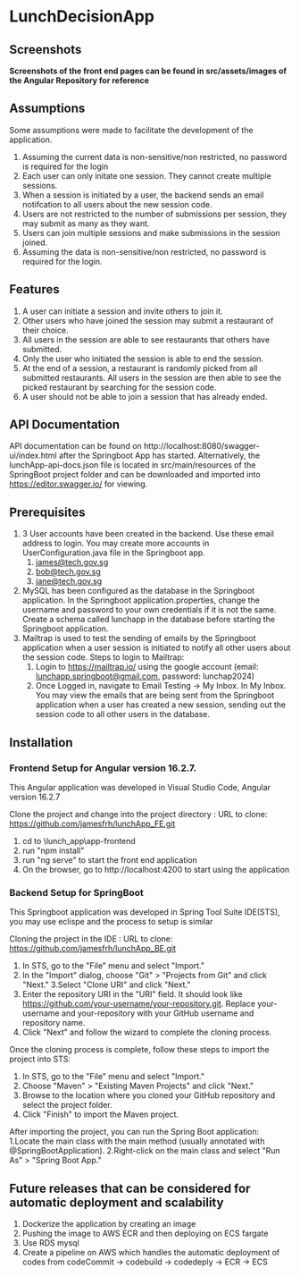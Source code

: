 # LunchDecisionApp

## Screenshots
__Screenshots of the front end pages can be found in src/assets/images of the Angular Repository for reference__

## Assumptions
Some assumptions were made to facilitate the development of the application.
1. Assuming the current data is non-sensitive/non restricted, no password is required for the login
2. Each user can only initate one session. They cannot create multiple sessions.
3. When a session is initiated by a user, the backend sends an email notifcation to all users about the new session code. 
4. Users are not restricted to the number of submissions per session, they may submit as many as they want.
5. Users can join multiple sessions and make submissions in the session joined.
6. Assuming the data is non-sensitive/non restricted, no password is required for the login.

## Features
1. A user can initiate a session and invite others to join it.
2. Other users who have joined the session may submit a restaurant of their choice.
3. All users in the session are able to see restaurants that others have submitted.
4. Only the user who initiated the session is able to end the session.
5. At the end of a session, a restaurant is randomly picked from all submitted
restaurants. All users in the session are then able to see the picked
restaurant by searching for the session code.
6. A user should not be able to join a session that has already ended.

## API Documentation
API documentation can be found on http://localhost:8080/swagger-ui/index.html after the Springboot App has started. 
Alternatively, the lunchApp-api-docs.json file is located in src/main/resources of the SpringBoot project folder and can be downloaded and imported into https://editor.swagger.io/ for viewing.

## Prerequisites
1. 3 User accounts have been created in the backend. Use these email address to login. You may create more accounts in UserConfiguration.java file in the Springboot app.
    1. james@tech.gov.sg
    2. bob@tech.gov.sg
    3. jane@tech.gov.sg
2. MySQL has been configured as the database in the Springboot application. In the Springboot application.properties, change the username and password to your own credentials if it is not the same.
   Create a schema called lunchapp in the database before starting the Springboot application.
3. Mailtrap is used to test the sending of emails by the Springboot application when a user session is initiated to notify all other users about the session code.
   Steps to login to Mailtrap:
   1. Login to https://mailtrap.io/ using the google account (email: lunchapp.springboot@gmail.com, password: lunchap2024)
   2. Once Logged in, navigate to Email Testing -> My Inbox. In My Inbox.
   You may view the emails that are being sent from the Springboot application when a user has created a new session, sending out the session code to all other users in the     database.
   


## Installation
### Frontend Setup for Angular version 16.2.7.
This Angular application was developed in Visual Studio Code, Angular version 16.2.7

Clone the project and change into the project directory : URL to clone: https://github.com/jamesfrh/lunchApp_FE.git
1. cd to \lunch_app\app-frontend
2. run "npm install"
4. run "ng serve" to start the front end application
5. On the browser, go to http://localhost:4200 to start using the application

### Backend Setup for SpringBoot
This Springboot application was developed in Spring Tool Suite IDE(STS), you may use eclispe and the process to setup is similar

Cloning the project in the IDE : URL to clone: https://github.com/jamesfrh/lunchApp_BE.git
1. In STS, go to the "File" menu and select "Import."
2. In the "Import" dialog, choose "Git" > "Projects from Git" and click "Next."
3.Select "Clone URI" and click "Next."
4. Enter the repository URI in the "URI" field. It should look like https://github.com/your-username/your-repository.git. Replace your-username and your-repository with your GitHub username and repository name.
5. Click "Next" and follow the wizard to complete the cloning process.

Once the cloning process is complete, follow these steps to import the project into STS:
1. In STS, go to the "File" menu and select "Import."
2. Choose "Maven" > "Existing Maven Projects" and click "Next."
3. Browse to the location where you cloned your GitHub repository and select the project folder.
4. Click "Finish" to import the Maven project.

After importing the project, you can run the Spring Boot application:
1.Locate the main class with the main method (usually annotated with @SpringBootApplication).
2.Right-click on the main class and select "Run As" > "Spring Boot App."

## Future releases that can be considered for automatic deployment and scalability
1. Dockerize the application by creating an image
2. Pushing the image to AWS ECR and then deploying on ECS fargate
3. Use RDS mysql
4. Create a pipeline on AWS which handles the automatic deployment of codes from codeCommit -> codebuild -> codedeply -> ECR -> ECS
